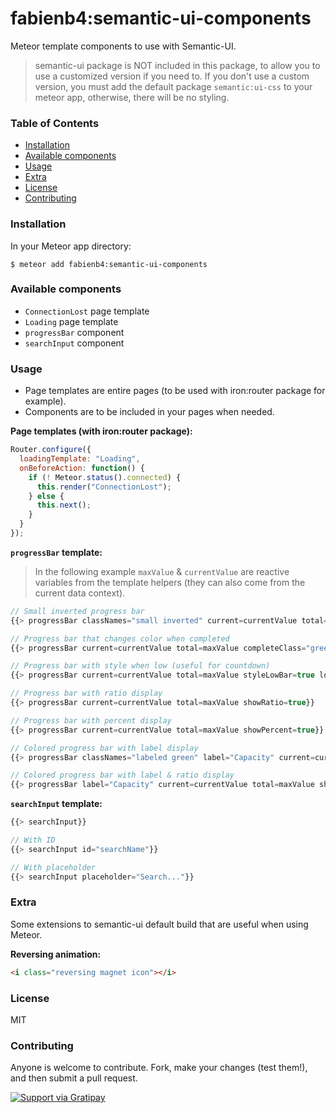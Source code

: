 # fabienb4:semantic-ui-components

Meteor template components to use with Semantic-UI.

> semantic-ui package is NOT included in this package, to allow you to use a customized version if you need to. If you don't use a custom version, you must add the default package `semantic:ui-css` to your meteor app, otherwise, there will be no styling.

### Table of Contents

- [Installation](#installation)
- [Available components](#available-components)
- [Usage](#usage)
- [Extra](#extra)
- [License](#license)
- [Contributing](#contributing)

### Installation

In your Meteor app directory:

```
$ meteor add fabienb4:semantic-ui-components
```

### Available components

- `ConnectionLost` page template
- `Loading` page template
- `progressBar` component
- `searchInput` component

### Usage

- Page templates are entire pages (to be used with iron:router package for example).
- Components are to be included in your pages when needed.

**Page templates (with iron:router package):**
```js
Router.configure({
  loadingTemplate: "Loading",
  onBeforeAction: function() {
    if (! Meteor.status().connected) {
      this.render("ConnectionLost");
    } else {
      this.next();
    }
  }
});
```

**`progressBar` template:**
> In the following example `maxValue` & `currentValue` are reactive variables from the template helpers (they can also come from the current data context).

```js
// Small inverted progress bar
{{> progressBar classNames="small inverted" current=currentValue total=maxValue}}

// Progress bar that changes color when completed
{{> progressBar current=currentValue total=maxValue completeClass="green"}}

// Progress bar with style when low (useful for countdown)
{{> progressBar current=currentValue total=maxValue styleLowBar=true low=20 veryLow=10}}

// Progress bar with ratio display
{{> progressBar current=currentValue total=maxValue showRatio=true}}

// Progress bar with percent display
{{> progressBar current=currentValue total=maxValue showPercent=true}}

// Colored progress bar with label display
{{> progressBar classNames="labeled green" label="Capacity" current=currentValue total=maxValue}}

// Colored progress bar with label & ratio display
{{> progressBar label="Capacity" current=currentValue total=maxValue showRatio=true}}
```

**`searchInput` template:**
```js
{{> searchInput}}

// With ID
{{> searchInput id="searchName"}}

// With placeholder
{{> searchInput placeholder="Search..."}}
```

### Extra

Some extensions to semantic-ui default build that are useful when using Meteor.

**Reversing animation:**
```html
<i class="reversing magnet icon"></i>
```

### License

MIT

### Contributing

Anyone is welcome to contribute. Fork, make your changes (test them!), and then submit a pull request.

[![Support via Gratipay](https://cdn.rawgit.com/gratipay/gratipay-badge/2.3.0/dist/gratipay.svg)](https://gratipay.com/fabienb4/)
